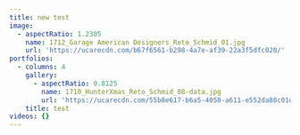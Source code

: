 ```yaml
---
title: new test
image:
  - aspectRatio: 1.2305
    name: 1712_Garage American Designers_Reto_Schmid_01.jpg
    url: 'https://ucarecdn.com/b67f6561-b298-4a7e-af39-22a3f5dfc020/'
portfolios:
  - columns: 4
    gallery:
      - aspectRatio: 0.8125
        name: 1710_HunterXmas_Reto_Schmid_08-data.jpg
        url: 'https://ucarecdn.com/55b8e617-b6a5-4050-a611-e552da88c01d/'
    title: test
videos: {}
---
```


